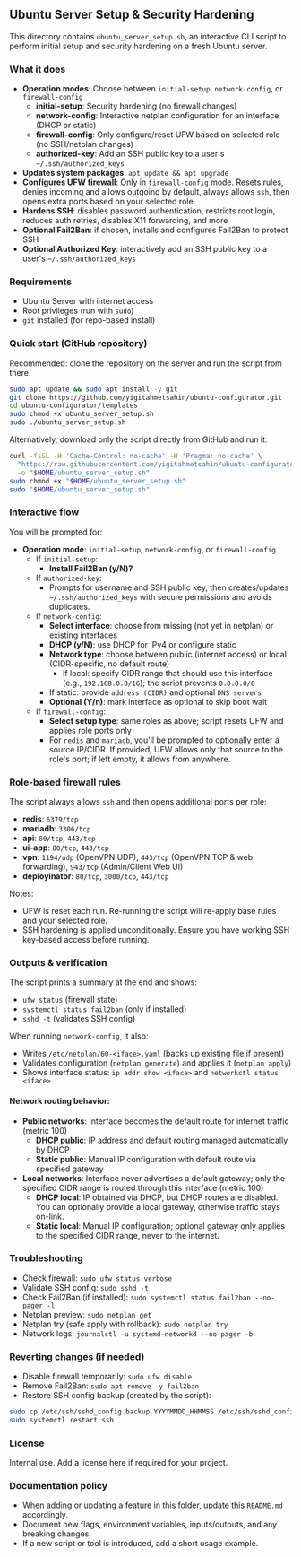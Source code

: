 ## Ubuntu Server Setup & Security Hardening

This directory contains `ubuntu_server_setup.sh`, an interactive CLI script to perform initial setup and security hardening on a fresh Ubuntu server.

### What it does
- **Operation modes**: Choose between `initial-setup`, `network-config`, or `firewall-config`
  - **initial-setup**: Security hardening (no firewall changes)
  - **network-config**: Interactive netplan configuration for an interface (DHCP or static)
  - **firewall-config**: Only configure/reset UFW based on selected role (no SSH/netplan changes)
  - **authorized-key**: Add an SSH public key to a user's `~/.ssh/authorized_keys`
- **Updates system packages**: `apt update && apt upgrade`
- **Configures UFW firewall**: Only in `firewall-config` mode. Resets rules, denies incoming and allows outgoing by default, always allows `ssh`, then opens extra ports based on your selected role
- **Hardens SSH**: disables password authentication, restricts root login, reduces auth retries, disables X11 forwarding, and more
- **Optional Fail2Ban**: if chosen, installs and configures Fail2Ban to protect SSH
 - **Optional Authorized Key**: interactively add an SSH public key to a user's `~/.ssh/authorized_keys`

### Requirements
- Ubuntu Server with internet access
- Root privileges (run with `sudo`)
- `git` installed (for repo-based install)

### Quick start (GitHub repository)
Recommended: clone the repository on the server and run the script from there.

```bash
sudo apt update && sudo apt install -y git
git clone https://github.com/yigitahmetsahin/ubuntu-configurator.git
cd ubuntu-configurator/templates
sudo chmod +x ubuntu_server_setup.sh
sudo ./ubuntu_server_setup.sh
```

Alternatively, download only the script directly from GitHub and run it:

```bash
curl -fsSL -H 'Cache-Control: no-cache' -H 'Pragma: no-cache' \
  "https://raw.githubusercontent.com/yigitahmetsahin/ubuntu-configurator/main/ubuntu_server_setup.sh?t=$(date +%s)" \
  -o "$HOME/ubuntu_server_setup.sh"
sudo chmod +x "$HOME/ubuntu_server_setup.sh"
sudo "$HOME/ubuntu_server_setup.sh"
```

### Interactive flow
You will be prompted for:
- **Operation mode**: `initial-setup`, `network-config`, or `firewall-config`
  - If `initial-setup`:
    - **Install Fail2Ban (y/N)?**
  - If `authorized-key`:
    - Prompts for username and SSH public key, then creates/updates `~/.ssh/authorized_keys` with secure permissions and avoids duplicates.
  - If `network-config`:
    - **Select interface**: choose from missing (not yet in netplan) or existing interfaces
    - **DHCP (y/N)**: use DHCP for IPv4 or configure static
    - **Network type**: choose between public (internet access) or local (CIDR-specific, no default route)
      - If local: specify CIDR range that should use this interface (e.g., `192.168.0.0/16`); the script prevents `0.0.0.0/0`
    - If static: provide `address (CIDR)` and optional `DNS servers`
    - **Optional (Y/n)**: mark interface as optional to skip boot wait
  - If `firewall-config`:
    - **Select setup type**: same roles as above; script resets UFW and applies role ports only
    - For `redis` and `mariadb`, you'll be prompted to optionally enter a source IP/CIDR. If provided, UFW allows only that source to the role's port; if left empty, it allows from anywhere.

### Role-based firewall rules
The script always allows `ssh` and then opens additional ports per role:
- **redis**: `6379/tcp`
- **mariadb**: `3306/tcp`
- **api**: `80/tcp`, `443/tcp`
- **ui-app**: `80/tcp`, `443/tcp`
- **vpn**: `1194/udp` (OpenVPN UDP), `443/tcp` (OpenVPN TCP & web forwarding), `943/tcp` (Admin/Client Web UI)
- **deployinator**: `80/tcp`, `3000/tcp`, `443/tcp`

Notes:
- UFW is reset each run. Re-running the script will re-apply base rules and your selected role.
- SSH hardening is applied unconditionally. Ensure you have working SSH key-based access before running.

### Outputs & verification
The script prints a summary at the end and shows:
- `ufw status` (firewall state)
- `systemctl status fail2ban` (only if installed)
- `sshd -t` (validates SSH config)

When running `network-config`, it also:
- Writes `/etc/netplan/60-<iface>.yaml` (backs up existing file if present)
- Validates configuration (`netplan generate`) and applies it (`netplan apply`)
- Shows interface status: `ip addr show <iface>` and `networkctl status <iface>`

#### Network routing behavior:
- **Public networks**: Interface becomes the default route for internet traffic (metric 100)
  - **DHCP public**: IP address and default routing managed automatically by DHCP
  - **Static public**: Manual IP configuration with default route via specified gateway
- **Local networks**: Interface never advertises a default gateway; only the specified CIDR range is routed through this interface (metric 100)
  - **DHCP local**: IP obtained via DHCP, but DHCP routes are disabled. You can optionally provide a local gateway, otherwise traffic stays on-link.
  - **Static local**: Manual IP configuration; optional gateway only applies to the specified CIDR range, never to the internet.

### Troubleshooting
- Check firewall: `sudo ufw status verbose`
- Validate SSH config: `sudo sshd -t`
- Check Fail2Ban (if installed): `sudo systemctl status fail2ban --no-pager -l`
 - Netplan preview: `sudo netplan get`
 - Netplan try (safe apply with rollback): `sudo netplan try`
 - Network logs: `journalctl -u systemd-networkd --no-pager -b`

### Reverting changes (if needed)
- Disable firewall temporarily: `sudo ufw disable`
- Remove Fail2Ban: `sudo apt remove -y fail2ban`
- Restore SSH config backup (created by the script):
```bash
sudo cp /etc/ssh/sshd_config.backup.YYYYMMDD_HHMMSS /etc/ssh/sshd_config
sudo systemctl restart ssh
```

### License
Internal use. Add a license here if required for your project.


### Documentation policy
- When adding or updating a feature in this folder, update this `README.md` accordingly.
- Document new flags, environment variables, inputs/outputs, and any breaking changes.
- If a new script or tool is introduced, add a short usage example.

